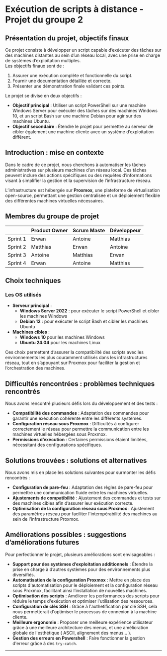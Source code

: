 # Exécution de scripts à distance - Projet du groupe 2

## Présentation du projet, objectifs finaux

Ce projet consiste à développer un script capable d’exécuter des tâches sur des machines distantes au sein d’un réseau local, avec une prise en charge de systèmes d’exploitation multiples.  
Les objectifs finaux sont de :

1. Assurer une exécution complète et fonctionnelle du script.
2. Fournir une documentation détaillée et correcte.
3. Présenter une démonstration finale validant ces points.

Le projet se divise en deux objectifs :

- **Objectif principal** : Utiliser un script PowerShell sur une machine Windows Server pour exécuter des tâches sur des machines Windows 10, et un script Bash sur une machine Debian pour agir sur des machines Ubuntu.
- **Objectif secondaire** : Étendre le projet pour permettre au serveur de cibler également une machine cliente avec un système d’exploitation différent.

## Introduction : mise en contexte

Dans le cadre de ce projet, nous cherchons à automatiser les tâches administratives sur plusieurs machines d’un réseau local. Ces tâches peuvent inclure des actions spécifiques ou des requêtes d’informations visant à simplifier la gestion et la supervision de l’infrastructure réseau.

L’infrastructure est hébergée sur **Proxmox**, une plateforme de virtualisation open-source, permettant une gestion centralisée et un déploiement flexible des différentes machines virtuelles nécessaires.

## Membres du groupe de projet 

|   | Product Owner | Scrum Maste  |  Développeur |
|---|---|---|---|
| Sprint 1  |  Erwan | Antoine  | Matthias  |
| Sprint 2 |  Matthias |  Erwan |  Antoine |
| Sprint 3 |  Antoine |  Matthias | Erwan  |
| Sprint 4 | Erwan  | Antoine  | Matthias  |


## Choix techniques

### Les OS utilisés

- **Serveur principal** :
  - **Windows Server 2022** : pour exécuter le script PowerShell et cibler les machines Windows
  - **Debian 12** : pour exécuter le script Bash et cibler les machines Ubuntu
- **Machines cibles** :
  - **Windows 10** pour les machines Windows
  - **Ubuntu 24.04** pour les machines Linux

Ces choix permettent d’assurer la compatibilité des scripts avec les environnements les plus couramment utilisés dans les infrastructures réseau, tout en s’appuyant sur Proxmox pour faciliter la gestion et l’orchestration des machines.

## Difficultés rencontrées : problèmes techniques rencontrés

Nous avons rencontré plusieurs défis lors du développement et des tests :

- **Compatibilité des commandes** : Adaptation des commandes pour garantir une exécution cohérente entre les différents systèmes.
- **Configuration réseau sous Proxmox** : Difficultés à configurer correctement le réseau pour permettre la communication entre les machines virtuelles hébergées sous Proxmox.
- **Permissions d’exécution** : Certaines permissions étaient limitées, nécessitant des configurations spécifiques.

## Solutions trouvées : solutions et alternatives

Nous avons mis en place les solutions suivantes pour surmonter les défis rencontrés :

- **Configuration de pare-feu** : Adaptation des règles de pare-feu pour permettre une communication fluide entre les machines virtuelles.
- **Ajustements de compatibilité** : Ajustement des commandes et tests sur des machines cibles afin d’assurer leur exécution correcte.
- **Optimisation de la configuration réseau sous Proxmox** : Ajustement des paramètres réseau pour faciliter l'interopérabilité des machines au sein de l'infrastructure Proxmox.

## Améliorations possibles : suggestions d’améliorations futures

Pour perfectionner le projet, plusieurs améliorations sont envisageables :

- **Support pour des systèmes d’exploitation additionnels** : Étendre la prise en charge à d’autres systèmes pour des environnements plus diversifiés.
- **Automatisation de la configuration Proxmox** : Mettre en place des scripts d'automatisation pour le déploiement et la configuration réseau sous Proxmox, facilitant ainsi l’installation de nouvelles machines.
- **Optimisation des scripts** : Améliorer les performances des scripts pour réduire le temps d'exécution et optimiser l'utilisation des ressources.
- **Configuration de clés SSH** : Grâce à l'authetification par clé SSH, cela nous permetterait d'optimiser le processus de connexion à la machine cliente.
- **Meilleure ergonomie** : Proposer une meilleure expérience utilisateur grâce à une meilleure architecture des menus, et une amélioration globale de l'esthétique ( ASCII, alignement des menus... ).
- **Gestion des erreurs en Powershell** : Faire fonctionner la gestion d'erreur grâce à des `try-catch`. 

---
